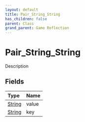 ```yaml
---
layout: default
title: Pair_String_String
has_children: false
parent: Class
grand_parent: Game Reflection
---
```

# Pair_String_String
Description 

## Fields

| Type | Name |
|:----------|:--------------|
| [String](/riftbreaker-wiki/docs/game-reflection/components/string/) | value |
| [String](/riftbreaker-wiki/docs/game-reflection/components/string/) | key |

